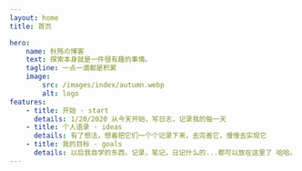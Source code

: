 ```yaml
---
layout: home
title: 首页

hero:
    name: 秋殇の博客
    text: 探索本身就是一件很有趣的事情。
    tagline: 一点一滴都是积累
    image:
        src: /images/index/autumn.webp
        alt: logo
features:
    - title: 开始 · start
      details: 1/20/2020 从今天开始，写日志，记录我的每一天
    - title: 个人语录 · ideas
      details: 有了想法，想着把它们一个个记录下来，去完善它，慢慢去实现它
    - title: 我的目标 · goals
      details: 以后我自学的东西，记录，笔记，日记什么的...都可以放在这里了 哈哈。
---
```

